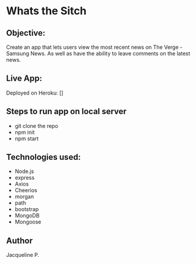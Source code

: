 # Whats the Sitch

## Objective:
Create an app that lets users view the most recent news on The Verge - Samsung News. As well as have the ability to leave comments on the latest news.

## Live App:
Deployed on Heroku: []

## Steps to run app on local server
- git clone the repo
- npm init
- npm start

## Technologies used:
- Node.js
- express
- Axios
- Cheerios
- morgan
- path
- bootstrap
- MongoDB
- Mongoose

## Author
Jacqueline P.
